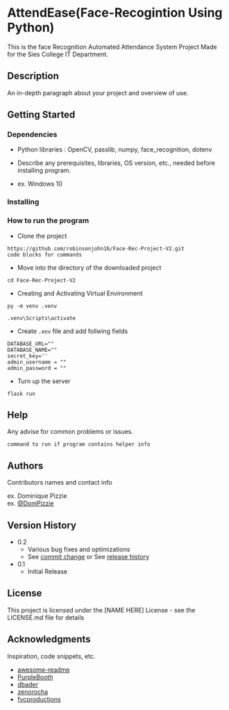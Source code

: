 # AttendEase(Face-Recogintion Using Python)

This is the face Recognition Automated Attendance System Project Made for the Sies College IT Department.

## Description

An in-depth paragraph about your project and overview of use.

## Getting Started

### Dependencies

- Python libraries : OpenCV, passlib, numpy, face_recognition, dotenv

-  Describe any prerequisites, libraries, OS version, etc., needed before installing program.
-  ex. Windows 10

### Installing

### How to run the program

-  Clone the project

```
https://github.com/robinsonjohn16/Face-Rec-Project-V2.git
code blocks for commands
```

-  Move into the directory of the downloaded project

```
cd Face-Rec-Project-V2
```

-  Creating and Activating Virtual Environment

```
py -m venv .venv

.venv\Scripts\activate
```

-  Create `.env` file and add follwing fields

```
DATABASE_URL=""
DATABASE_NAME=""
secret_key=''
admin_username = ""
admin_password = ""
```

- Turn up the server
```
flask run
```
## Help

Any advise for common problems or issues.

```
command to run if program contains helper info
```

## Authors

Contributors names and contact info

ex. Dominique Pizzie  
ex. [@DomPizzie](https://twitter.com/dompizzie)

## Version History

-  0.2
   -  Various bug fixes and optimizations
   -  See [commit change]() or See [release history]()
-  0.1
   -  Initial Release

## License

This project is licensed under the [NAME HERE] License - see the LICENSE.md file for details

## Acknowledgments

Inspiration, code snippets, etc.

-  [awesome-readme](https://github.com/matiassingers/awesome-readme)
-  [PurpleBooth](https://gist.github.com/PurpleBooth/109311bb0361f32d87a2)
-  [dbader](https://github.com/dbader/readme-template)
-  [zenorocha](https://gist.github.com/zenorocha/4526327)
-  [fvcproductions](https://gist.github.com/fvcproductions/1bfc2d4aecb01a834b46)
